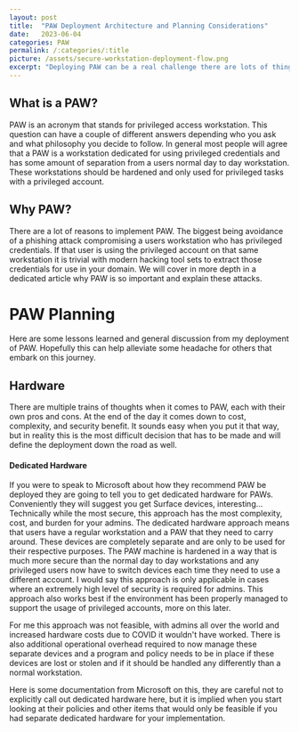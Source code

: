 ```yaml
---
layout: post
title:  "PAW Deployment Architecture and Planning Considerations"
date:   2023-06-04
categories: PAW
permalink: /:categories/:title
picture: /assets/secure-workstation-deployment-flow.png
excerpt: "Deploying PAW can be a real challenge there are lots of things to consider and risks that must be weighed to determine a solution that works well for your company."
---
```


## What is a PAW?
PAW is an acronym that stands for privileged access workstation. This question can have a couple of different answers depending who you ask and what philosophy you decide to follow. In general most people will agree that a PAW is a workstation dedicated for using privileged credentials and has some amount of separation from a users normal day to day workstation. These workstations should be hardened and only used for privileged tasks with a privileged account.

## Why PAW?
There are a lot of reasons to implement PAW. The biggest being avoidance of a phishing attack compromising a users workstation who has privileged credentials. If that user is using the privileged account on that same workstation it is trivial with modern hacking tool sets to extract those credentials for use in your domain. We will cover in more depth in a dedicated article why PAW is so important and explain these attacks.


# PAW Planning
Here are some lessons learned and general discussion from my deployment of PAW. Hopefully this can help alleviate some headache for others that embark on this journey.


## Hardware
There are multiple trains of thoughts when it comes to PAW, each with their own pros and cons. At the end of the day it comes down to cost, complexity, and security benefit. It sounds easy when you put it that way, but in reality this is the most difficult decision that has to be made and will define the deployment down the road as well.

#### Dedicated Hardware
If you were to speak to Microsoft about how they recommend PAW be deployed they are going to tell you to get dedicated hardware for PAWs. Conveniently they will suggest you get Surface devices, interesting... Technically while the most secure, this approach has the most complexity, cost, and burden for your admins. The dedicated hardware approach means that users have a regular workstation and a PAW that they need to carry around. These devices are completely separate and are only to be used for their respective purposes. The PAW machine is hardened in a way that is much more secure than the normal day to day workstations and any privileged users now have to switch devices each time they need to use a different account. I would say this approach is only applicable in cases where an extremely high level of security is required for admins. This approach also works best if the environment has been properly managed to support the usage of privileged accounts, more on this later.

For me this approach was not feasible, with admins all over the world and increased hardware costs due to COVID it wouldn't have worked. There is also additional operational overhead required to now manage these separate devices and a program and policy needs to be in place if these devices are lost or stolen and if it should be handled any differently than a normal workstation.

Here is some documentation from Microsoft on this, they are careful not to explicitly call out dedicated hardware here, but it is implied when you start looking at their policies and other items that would only be feasible if you had separate dedicated hardware for your implementation.
